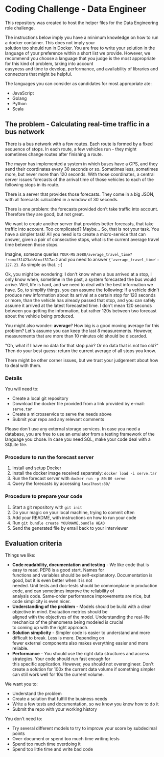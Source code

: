 # Coding Challenge - Data Engineer

This repository was created to host the helper files for the Data Engineering role challenge.

The instructions below imply you have a minimum knowledge on how to run a docker container. This does not imply your \
solution too should run in Docker. 
You are free to write your solution in the language of your preference within a short list we provide. However, we \
recommend you choose a language that you judge is the most appropriate for this kind of problem, taking into account \
easyness and time to develop, performance, and availability of libraries and connectors that might be helpful.

The languages you can consider as candidates for most appropriate ate:
* JavaScript
* Golang
* Python
* Scala

## The problem - Calculating real-time traffic in a bus network

There is a bus network with a few routes. Each route is formed by a fixed sequence of stops. In each route, a few vehicles run - they might sometimes change routes after finishing a route.

The mayor has implemented a system in which buses have a GPS, and they send their coordinates every 30 seconds or so. Sometimes less, sometimes more, but never more than 120 seconds. With those coordinates, a central server issues forecasts of the arrival time of those vehicles to each of the following stops in its route.

There is a server that provides those forecasts. They come in a big JSON, with all forecasts calculated in a window of 30 seconds.

There is one problem: the forecasts provided don't take traffic into account. Therefore they are good, but not great.

We want to create another server that provides better forecasts, that take traffic into account. Too complicated? Maybe... So, that is not your task. You have a simpler task! All you need is to create a micro-service that can answer, given a pair of consecutive stops, what is the current average travel time between those stops.

Imagine, someone queries `YOUR-MS:8080/average_travel_time?from=f31423ab&to=f317ac2` and you need to answer `{'average_travel_time': 127.2}`. As simple as that. ;-)

Ok, you might be wondering: I don't know when a bus arrived at a stop, I only know when, sometime in the past, a system forecasted the bus would arrive. Well, life is hard, and we need to deal with the best information we have. So, to simplify things, you can assume the following: If a vehicle didn't produce new information about its arrival at a certain stop for 120 seconds or more, than the vehicle has already passed that stop, and you can safely assume it arrived at the latest forecasted time. I don't mean 120 seconds between you getting the information, but rather 120s between two forecast about the vehicle being produced.

You might also wonder: **average**? How big is a good moving average for this problem? Let's assume you can keep the last 8 measurements. However, measurements that are more than 10 minutes old should be discarded.

"Oh, what if I have no data for that stop pair? Or no data that is not too old?" Then do your best guess: return the current average of all stops you know.

There might be other corner issues, but we trust your judgement about how to deal with them.

### Details

You will need to:
* Create a local git repository
* Download the docker file provided from a link provided by e-mail: `serve.tar` 
* Create a microsservice to serve the needs above
* Submit your repo and any relevant comments

Please don't use any external storage services. In case you need a database, you are free to use an emulator from a testing framework of the language you chose. In case you need SQL, make your code deal with a SQLite file.

### Procedure to run the forecast server
1. Install and setup Docker
1. Install the docker image received separately: `docker load -i serve.tar`
1. Run the forecast server with `docker run -p 80:80 serve`
1. Query the forecasts by accessing `localhost:80/`

### Procedure to prepare your code
1. Start a git repository with ```git init```
1. Do your magic on your local machine, trying to commit often
1. Add your README, with instructions on how to run your code
1. Run ```git bundle create YOURNAME.bundle HEAD ```
1. Send the generated file by email back to your interviewer

## Evaluation criteria

Things we like:
* __Code readability, documentation and testing__ - We like code that is easy to read. PEP8 is a good start. Names for \
functions and variables should be self-explanatory. Documentation is good, but it is even better when it is not \
needed. Unit tests and doc-tests should be commonplace in production code, and can sometimes improve the reliability of \
analysis code. Same-order performance improvements are nice, but code simplicity is even nicer.
* __Understanding of the problem__ - Models should be build with a clear objective in mind. Evaluation metrics should be \
aligned with the objectives of the model. Understanding the real-life mechanics of the phenomena being modeled is crucial \
to coming up with the right approach.
* __Solution simplicity__ - Simpler code is easier to understand and more difficult to break. Less is more. Depending on \
fewer external components also makes everything easier and more reliable.
* __Performance__ - You should use the right data structures and access strategies. Your code should run fast enough for \
this specific application. However, you should not overengineer. Don't create a solution for 100x the current data volume if something simpler can still work well for 10x the current volume.

We want you to:
* Understand the problem
* Create a solution that fulfill the business needs
* Write a few tests and documentation, so we know you know how to do it
* Submit the repo with your working history

You don't need to:
* Try several different models to try to improve your score by subdecimal points
* Over-document or spend too much time writing tests
* Spend too much time overdoing it
* Spend too little time and write bad code
